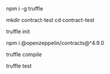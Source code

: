 npm i -g truffle

mkdir contract-test
cd contract-test

truffle init

npm i @openzeppelin/contracts@^4.9.0

truffle compile

truffle test

